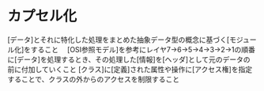 # カプセル化
 [データ]とそれに特化した処理をまとめた抽象データ型の概念に基づく[モジュール化]をすること
　[OSI参照モデル]を参考にレイヤ7→6→5→4→3→2→1の順番に[データ]を処理するとき、その処理した[情報]を[ヘッダ]として元のデータの前に付加していくこと
 [クラス]に[定義]された属性や操作に[アクセス権]を指定することで、クラスの外からのアクセスを制限すること
